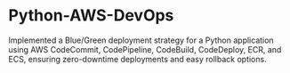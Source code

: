 # Python-AWS-DevOps
Implemented a Blue/Green deployment strategy for a Python application using AWS CodeCommit, CodePipeline, CodeBuild, CodeDeploy, ECR, and ECS, ensuring zero-downtime deployments and easy rollback options. 

